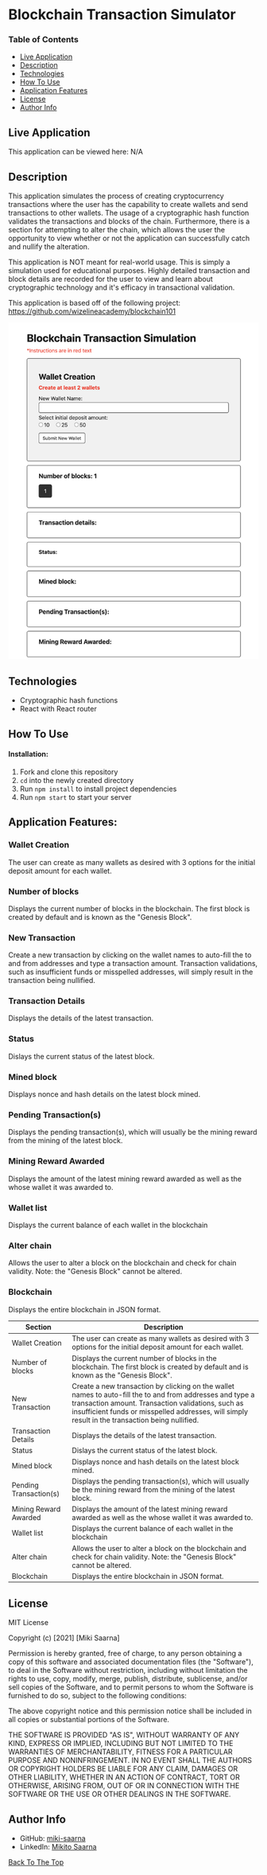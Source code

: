 
# Blockchain Transaction Simulator

### Table of Contents

- [Live Application](#live-application)
- [Description](#description)
- [Technologies](#technologies)
- [How To Use](#how-to-use)
- [Application Features](#application-features-(backend))
- [License](#license)
- [Author Info](#author-info)

## Live Application

This application can be viewed here: N/A

## Description

This application simulates the process of creating cryptocurrency transactions where the user has the capability to create wallets and send transactions to other wallets. The usage of a cryptographic hash function validates the transactions and blocks of the chain. Furthermore, there is a section for attempting to alter the chain, which allows the user the opportunity to view whether or not the application can successfully catch and nullify the alteration.

This application is NOT meant for real-world usage. This is simply a simulation used for educational purposes. Highly detailed transaction and block details are recorded for the user to view and learn about cryptographic technology and it's efficacy in transactional validation.

This application is based off of the following project: https://github.com/wizelineacademy/blockchain101

![Homepage of the Blockchain simulator](./src/images/homepage.png)

## Technologies

- Cryptographic hash functions
- React with React router

## How To Use

#### Installation:

1. Fork and clone this repository
2. `cd` into the newly created directory
3. Run `npm install` to install project dependencies
4. Run `npm start` to start your server

## Application Features:

### Wallet Creation

The user can create as many wallets as desired with 3 options for the initial deposit amount for each wallet.

### Number of blocks

Displays the current number of blocks in the blockchain. The first block is created by default and is known as the "Genesis Block".

### New Transaction

Create a new transaction by clicking on the wallet names to auto-fill the to and from addresses and type a transaction amount. Transaction validations, such as insufficient funds or misspelled addresses, will simply result in the transaction being nullified.

### Transaction Details

Displays the details of the latest transaction.

### Status

Dislays the current status of the latest block.

### Mined block

Displays nonce and hash details on the latest block mined.

### Pending Transaction(s)

Displays the pending transaction(s), which will usually be the mining reward from the mining of the latest block.

### Mining Reward Awarded

Displays the amount of the latest mining reward awarded as well as the whose wallet it was awarded to.

### Wallet list

Displays the current balance of each wallet in the blockchain

### Alter chain

Allows the user to alter a block on the blockchain and check for chain validity. Note: the "Genesis Block" cannot be altered.

### Blockchain

Displays the entire blockchain in JSON format.

| Section                                                  | Description                                                                                                         |
| -------------------------------------------------------- | ------------------------------------------------------------------------------------------------------------------- |
| Wallet Creation                                 | The user can create as many wallets as desired with 3 options for the initial deposit amount for each wallet.                                      |
| Number of blocks                                | Displays the current number of blocks in the blockchain. The first block is created by default and is known as the "Genesis Block".                                                              |
| New Transaction                       | Create a new transaction by clicking on the wallet names to auto-fill the to and from addresses and type a transaction amount. Transaction validations, such as insufficient funds or misspelled addresses, will simply result in the transaction being nullified.                                          |
| Transaction Details                         | Displays the details of the latest transaction.                                                                                  |
| Status                             | Dislays the current status of the latest block.                                                                                     |
| Mined block                 | Displays nonce and hash details on the latest block mined.                                                                         |
| Pending Transaction(s)                   | Displays the pending transaction(s), which will usually be the mining reward from the mining of the latest block.                                                                         |
| Mining Reward Awarded | Displays the amount of the latest mining reward awarded as well as the whose wallet it was awarded to.                                                                       |
| Wallet list    | Displays the current balance of each wallet in the blockchain                                                                         |
| Alter chain                              | Allows the user to alter a block on the blockchain and check for chain validity. Note: the "Genesis Block" cannot be altered.                                                                              |
| Blockchain                                      | Displays the entire blockchain in JSON format. |

## License

MIT License

Copyright (c) [2021] [Miki Saarna]

Permission is hereby granted, free of charge, to any person obtaining a copy
of this software and associated documentation files (the "Software"), to deal
in the Software without restriction, including without limitation the rights
to use, copy, modify, merge, publish, distribute, sublicense, and/or sell
copies of the Software, and to permit persons to whom the Software is
furnished to do so, subject to the following conditions:

The above copyright notice and this permission notice shall be included in all
copies or substantial portions of the Software.

THE SOFTWARE IS PROVIDED "AS IS", WITHOUT WARRANTY OF ANY KIND, EXPRESS OR
IMPLIED, INCLUDING BUT NOT LIMITED TO THE WARRANTIES OF MERCHANTABILITY,
FITNESS FOR A PARTICULAR PURPOSE AND NONINFRINGEMENT. IN NO EVENT SHALL THE
AUTHORS OR COPYRIGHT HOLDERS BE LIABLE FOR ANY CLAIM, DAMAGES OR OTHER
LIABILITY, WHETHER IN AN ACTION OF CONTRACT, TORT OR OTHERWISE, ARISING FROM,
OUT OF OR IN CONNECTION WITH THE SOFTWARE OR THE USE OR OTHER DEALINGS IN THE
SOFTWARE.

## Author Info


- GitHub: [miki-saarna](https://github.com/miki-saarna)
- LinkedIn: [Mikito Saarna](https://www.linkedin.com/in/mikito-saarna/)

[Back To The Top](#blockchain-transaction-simulator)
